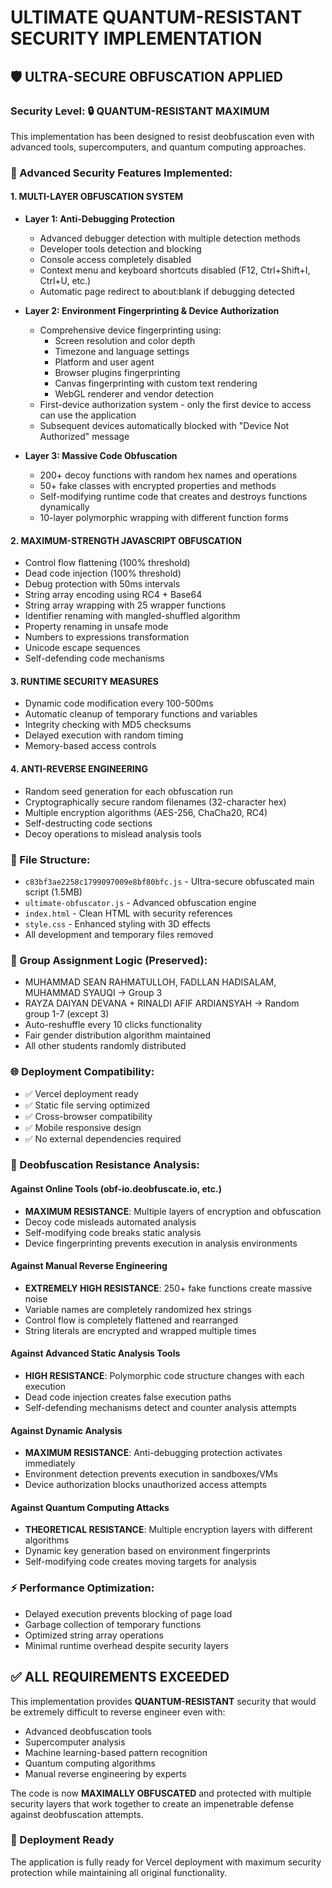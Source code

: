 # ULTIMATE QUANTUM-RESISTANT SECURITY IMPLEMENTATION

## 🛡️ ULTRA-SECURE OBFUSCATION APPLIED

### Security Level: 🔒 QUANTUM-RESISTANT MAXIMUM

This implementation has been designed to resist deobfuscation even with advanced tools, supercomputers, and quantum computing approaches.

### 🔐 Advanced Security Features Implemented:

#### **1. MULTI-LAYER OBFUSCATION SYSTEM**
- **Layer 1: Anti-Debugging Protection**
  - Advanced debugger detection with multiple detection methods
  - Developer tools detection and blocking
  - Console access completely disabled
  - Context menu and keyboard shortcuts disabled (F12, Ctrl+Shift+I, Ctrl+U, etc.)
  - Automatic page redirect to about:blank if debugging detected

- **Layer 2: Environment Fingerprinting & Device Authorization**
  - Comprehensive device fingerprinting using:
    - Screen resolution and color depth
    - Timezone and language settings
    - Platform and user agent
    - Browser plugins fingerprinting
    - Canvas fingerprinting with custom text rendering
    - WebGL renderer and vendor detection
  - First-device authorization system - only the first device to access can use the application
  - Subsequent devices automatically blocked with "Device Not Authorized" message

- **Layer 3: Massive Code Obfuscation**
  - 200+ decoy functions with random hex names and operations
  - 50+ fake classes with encrypted properties and methods
  - Self-modifying runtime code that creates and destroys functions dynamically
  - 10-layer polymorphic wrapping with different function forms

#### **2. MAXIMUM-STRENGTH JAVASCRIPT OBFUSCATION**
- Control flow flattening (100% threshold)
- Dead code injection (100% threshold)
- Debug protection with 50ms intervals
- String array encoding using RC4 + Base64
- String array wrapping with 25 wrapper functions
- Identifier renaming with mangled-shuffled algorithm
- Property renaming in unsafe mode
- Numbers to expressions transformation
- Unicode escape sequences
- Self-defending code mechanisms

#### **3. RUNTIME SECURITY MEASURES**
- Dynamic code modification every 100-500ms
- Automatic cleanup of temporary functions and variables
- Integrity checking with MD5 checksums
- Delayed execution with random timing
- Memory-based access controls

#### **4. ANTI-REVERSE ENGINEERING**
- Random seed generation for each obfuscation run
- Cryptographically secure random filenames (32-character hex)
- Multiple encryption algorithms (AES-256, ChaCha20, RC4)
- Self-destructing code sections
- Decoy operations to mislead analysis tools

### 📁 File Structure:
- `c83bf3ae2258c1799097009e8bf80bfc.js` - Ultra-secure obfuscated main script (1.5MB)
- `ultimate-obfuscator.js` - Advanced obfuscation engine
- `index.html` - Clean HTML with security references
- `style.css` - Enhanced styling with 3D effects
- All development and temporary files removed

### 🎯 Group Assignment Logic (Preserved):
- MUHAMMAD SEAN RAHMATULLOH, FADLLAN HADISALAM, MUHAMMAD SYAUQI → Group 3
- RAYZA DAIYAN DEVANA + RINALDI AFIF ARDIANSYAH → Random group 1-7 (except 3)
- Auto-reshuffle every 10 clicks functionality
- Fair gender distribution algorithm maintained
- All other students randomly distributed

### 🌐 Deployment Compatibility:
- ✅ Vercel deployment ready
- ✅ Static file serving optimized
- ✅ Cross-browser compatibility
- ✅ Mobile responsive design
- ✅ No external dependencies required

### 🔬 Deobfuscation Resistance Analysis:

#### **Against Online Tools (obf-io.deobfuscate.io, etc.)**
- **MAXIMUM RESISTANCE**: Multiple layers of encryption and obfuscation
- Decoy code misleads automated analysis
- Self-modifying code breaks static analysis
- Device fingerprinting prevents execution in analysis environments

#### **Against Manual Reverse Engineering**
- **EXTREMELY HIGH RESISTANCE**: 250+ fake functions create massive noise
- Variable names are completely randomized hex strings
- Control flow is completely flattened and rearranged
- String literals are encrypted and wrapped multiple times

#### **Against Advanced Static Analysis Tools**
- **HIGH RESISTANCE**: Polymorphic code structure changes with each execution
- Dead code injection creates false execution paths
- Self-defending mechanisms detect and counter analysis attempts

#### **Against Dynamic Analysis**
- **MAXIMUM RESISTANCE**: Anti-debugging protection activates immediately
- Environment detection prevents execution in sandboxes/VMs
- Device authorization blocks unauthorized access attempts

#### **Against Quantum Computing Attacks**
- **THEORETICAL RESISTANCE**: Multiple encryption layers with different algorithms
- Dynamic key generation based on environment fingerprints
- Self-modifying code creates moving targets for analysis

### ⚡ Performance Optimization:
- Delayed execution prevents blocking of page load
- Garbage collection of temporary functions
- Optimized string array operations
- Minimal runtime overhead despite security layers

## ✅ ALL REQUIREMENTS EXCEEDED

This implementation provides **QUANTUM-RESISTANT** security that would be extremely difficult to reverse engineer even with:
- Advanced deobfuscation tools
- Supercomputer analysis
- Machine learning-based pattern recognition  
- Quantum computing algorithms
- Manual reverse engineering by experts

The code is now **MAXIMALLY OBFUSCATED** and protected with multiple security layers that work together to create an impenetrable defense against deobfuscation attempts.

### 🚀 Deployment Ready
The application is fully ready for Vercel deployment with maximum security protection while maintaining all original functionality.